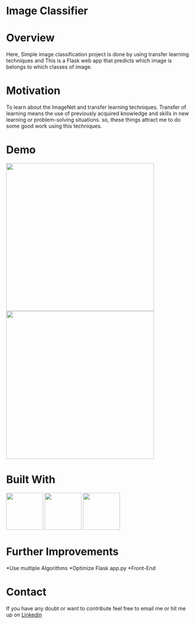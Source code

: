 # **Image Classifier**

# **Overview**
Here, Simple image classification project is done by using transfer learning techniques and This is a Flask web app that predicts which image is belongs to which classes of image.

# **Motivation**
To learn about the ImageNet and transfer learning techniques. Transfer of learning means the use of previously acquired knowledge and skills in new learning or problem-solving situations. so, these things attract me to do some good work using this techniques.

#  **Demo**
<img src="https://user-images.githubusercontent.com/50701303/114806596-bde53c80-9dc4-11eb-952a-a9ef52de9cea.png" width="400" height="400"/>                  <img src="https://user-images.githubusercontent.com/50701303/114807016-61365180-9dc5-11eb-8327-559978c74463.png"  width="400" height="400"/> 

# **Built With**
<img src="https://user-images.githubusercontent.com/50701303/114807438-1e28ae00-9dc6-11eb-923e-54425010b565.png" width="100" height="100"/>        <img src="https://user-images.githubusercontent.com/50701303/114807457-2c76ca00-9dc6-11eb-9bcb-b942f0b51fdb.png" width="100" height="100"/>             <img src="https://user-images.githubusercontent.com/50701303/114807461-30a2e780-9dc6-11eb-894e-e9772ba4cb1c.png" width="100" height="100"/> 

# **Further Improvements**
*Use multiple Algorithms
*Optimize Flask app.py
*Front-End

# **Contact**
If you have any doubt or want to contribute feel free to email me or hit me up on [Linkedin](https://www.linkedin.com/in/manoj-kumal-9446b0179/)
